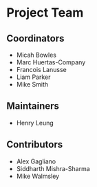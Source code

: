 # Project Team

## Coordinators
- Micah Bowles
- Marc Huertas-Company 
- Francois Lanusse
- Liam Parker
- Mike Smith

## Maintainers
- Henry Leung

## Contributors
- Alex Gagliano
- Siddharth Mishra-Sharma
- Mike Walmsley
